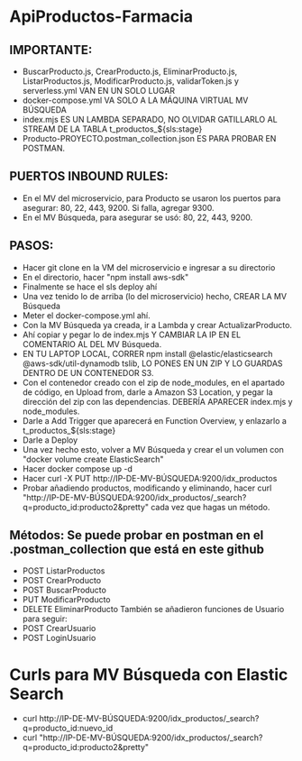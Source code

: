 # ApiProductos-Farmacia

## IMPORTANTE:
- BuscarProducto.js, CrearProducto.js, EliminarProducto.js, ListarProductos.js, ModificarProducto.js, validarToken.js y serverless.yml VAN EN UN SOLO LUGAR
- docker-compose.yml VA SOLO A LA MÁQUINA VIRTUAL MV BÚSQUEDA
- index.mjs ES UN LAMBDA SEPARADO, NO OLVIDAR GATILLARLO AL STREAM DE LA TABLA t_productos_${sls:stage}
- Producto-PROYECTO.postman_collection.json ES PARA PROBAR EN POSTMAN.

## PUERTOS INBOUND RULES:
- En el MV del microservicio, para Producto se usaron los puertos para asegurar: 80, 22, 443, 9200. Si falla, agregar 9300.
- En el MV Búsqueda, para asegurar se usó: 80, 22, 443, 9200.
## PASOS:
- Hacer git clone en la VM del microservicio e ingresar a su directorio
- En el directorio, hacer "npm install aws-sdk"
- Finalmente se hace el sls deploy ahí
- Una vez tenido lo de arriba (lo del microservicio) hecho, CREAR LA MV Búsqueda
- Meter el docker-compose.yml ahí.
- Con la MV Búsqueda ya creada, ir a Lambda y crear ActualizarProducto.
- Ahí copiar y pegar lo de index.mjs Y CAMBIAR LA IP EN EL COMENTARIO AL DEL MV Búsqueda.
- EN TU LAPTOP LOCAL, CORRER npm install @elastic/elasticsearch @aws-sdk/util-dynamodb tslib, LO PONES EN UN ZIP Y LO GUARDAS DENTRO DE UN CONTENEDOR S3.
- Con el contenedor creado con el zip de node_modules, en el apartado de código, en Upload from, darle a Amazon S3 Location, y pegar la dirección del zip con las dependencias. DEBERÍA APARECER index.mjs y node_modules.
- Darle a Add Trigger que aparecerá en Function Overview, y enlazarlo a t_productos_${sls:stage}
- Darle a Deploy
- Una vez hecho esto, volver a MV Búsqueda y crear el un volumen con "docker volume create ElasticSearch"
- Hacer docker compose up -d
- Hacer curl -X PUT http://IP-DE-MV-BÚSQUEDA:9200/idx_productos
- Probar añadiendo productos, modificando y eliminando, hacer curl "http://IP-DE-MV-BÚSQUEDA:9200/idx_productos/_search?q=producto_id:producto2&pretty" cada vez que hagas un método.

## Métodos: Se puede probar en postman en el .postman_collection que está en este github
- POST ListarProductos
- POST CrearProducto
- POST BuscarProducto
- PUT ModificarProducto
- DELETE EliminarProducto
También se añadieron funciones de Usuario para seguir:
- POST CrearUsuario
- POST LoginUsuario

# Curls para MV Búsqueda con Elastic Search
- curl http://IP-DE-MV-BÚSQUEDA:9200/idx_productos/_search?q=producto_id:nuevo_id
- curl "http://IP-DE-MV-BÚSQUEDA:9200/idx_productos/_search?q=producto_id:producto2&pretty"
